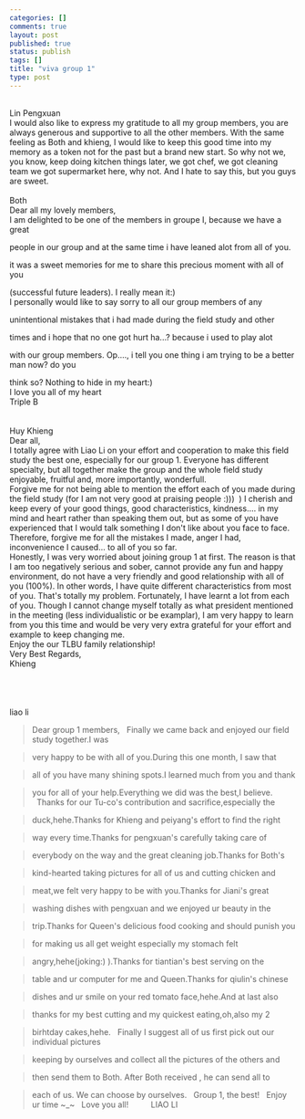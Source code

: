 ```yaml
--- 
categories: []
comments: true
layout: post
published: true
status: publish
tags: []
title: "viva group 1"
type: post
---
```

<div id="msgcns!3725CC0EE38B1F6!448" class="bvMsg">
<br>
Lin Pengxuan
<br>
I would also like to express my
gratitude to all my group members, you are always generous and
supportive to all the other members. With the same feeling as Both
and khieng, I would like to keep this good time into my memory as a
token not for the past but a brand new start. So why not we, you
know, keep doing kitchen things later, we got chef, we got cleaning
team we got supermarket here, why not.
And I hate to say this, but you guys
are sweet.
<br>
<br>
Both
<br>
Dear all my lovely members,
<br>
I am delighted to be one of the members
in groupe I, because we have a great 

people in our group and at the same
time i have leaned alot from all of you. 

it was a sweet memories for me to share
this precious moment with all of you 

(successful future leaders). I really
mean it:)
<br>
I personally would like to say sorry to
all our group members of any 

unintentional mistakes that i had made
during the field study and other 

times and i hope that no one got hurt
ha...? because i used to play alot 

with our group members.
Op...., i tell you one thing i am
trying to be a better man now? do you 

think so?
Nothing to hide in my heart:)
<br>
I love you all of my heart
<br>
Triple B
<br>
<br>
<br>
Huy Khieng
<br>
Dear all,
<br>
I totally agree with Liao Li on your
effort and cooperation to make this field study the best one,
especially for our group 1. Everyone has different specialty, but all
together make the group and the whole field study enjoyable, fruitful
and, more importantly, wonderfull.
<br>
Forgive me for not being able to
mention the effort each of you made during the field study (for I am
not very good at praising people :)))  ) I cherish and keep
every of your good things, good characteristics, kindness.... in my
mind and heart rather than speaking them out, but as some of you have
experienced that I would talk something I don't like about you face
to face. Therefore, forgive me for all the mistakes I made, anger I
had, inconvenience I caused... to all of you so far.
<br>
Honestly, I was very worried about
joining group 1 at first. The reason is that I am too negatively
serious and sober, cannot provide any fun and happy environment,
do not have a very friendly and good relationship with all of you
(100%). In other words, I have quite different characteristics from
most of you. That's totally my problem. Fortunately, I have learnt a
lot from each of you. Though I cannot change myself totally as what
president mentioned in the meeting (less individualistic or be
examplar), I am very happy to learn from you this time and would be
very very extra grateful for your effort and example to keep changing
me.
<br>
Enjoy the our TLBU family relationship!
<br>
Very Best Regards,
<br>
Khieng
<br>
<br>
<br>
<br>
<br>
liao li
<br>
>Dear group 1 members,
>  Finally we came back
and enjoyed our field study together.I was 

>very happy to be with all of
you.During this one month, I saw that 

>all of you have many shining
spots.I learned much from you and thank 

>you for all of your help.Everything
we did was the best,I believe.
>  Thanks for our Tu-co's
contribution and sacrifice,especially the 

>duck,hehe.Thanks for Khieng and
peiyang's effort to find the right 

>way every time.Thanks for
pengxuan's carefully taking care of 

>everybody on the way and the great
cleaning job.Thanks for Both's 

>kind-hearted taking pictures for
all of us and cutting chicken and 

>meat,we felt very happy to be with
you.Thanks for Jiani's great 

>washing dishes with pengxuan and we
enjoyed ur beauty in the 

>trip.Thanks for Queen's delicious
food cooking and should punish you 

>for making us all get weight
especially my stomach felt 

>angry,hehe(joking:) ).Thanks for
tiantian's best serving on the 

>table and ur computer for me and
Queen.Thanks for qiulin's chinese 

>dishes and ur smile on your red
tomato face,hehe.And at last also 

>thanks for my best cutting and my
quickest eating,oh,also my 2 

>birhtday cakes,hehe.
>  Finally I suggest all
of us first pick out our individual pictures 

>keeping by ourselves and collect
all the pictures of the others and 

>then send them to Both. After Both
received , he can send all to 

>each of us. We can choose by
ourselves.
>  Group 1, the best!
>  Enjoy ur time ~_~
>  Love you all!
>        
LIAO LI 
</div>
